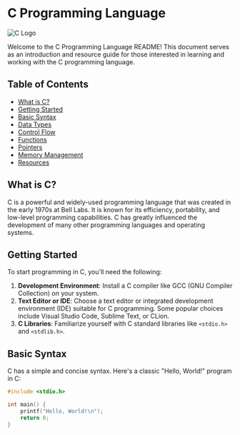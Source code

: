 # C Programming Language

![C Logo](https://upload.wikimedia.org/wikipedia/commons/thumb/3/35/The_C_Programming_Language_logo.svg/220px-The_C_Programming_Language_logo.svg.png)

Welcome to the C Programming Language README! This document serves as an introduction and resource guide for those interested in learning and working with the C programming language.

## Table of Contents
- [What is C?](#what-is-c)
- [Getting Started](#getting-started)
- [Basic Syntax](#basic-syntax)
- [Data Types](#data-types)
- [Control Flow](#control-flow)
- [Functions](#functions)
- [Pointers](#pointers)
- [Memory Management](#memory-management)
- [Resources](#resources)

## What is C?
C is a powerful and widely-used programming language that was created in the early 1970s at Bell Labs. It is known for its efficiency, portability, and low-level programming capabilities. C has greatly influenced the development of many other programming languages and operating systems.

## Getting Started
To start programming in C, you'll need the following:
1. **Development Environment**: Install a C compiler like GCC (GNU Compiler Collection) on your system.
2. **Text Editor or IDE**: Choose a text editor or integrated development environment (IDE) suitable for C programming. Some popular choices include Visual Studio Code, Sublime Text, or CLion.
3. **C Libraries**: Familiarize yourself with C standard libraries like `<stdio.h>` and `<stdlib.h>`.

## Basic Syntax
C has a simple and concise syntax. Here's a classic "Hello, World!" program in C:

```c
#include <stdio.h>

int main() {
    printf("Hello, World!\n");
    return 0;
}
